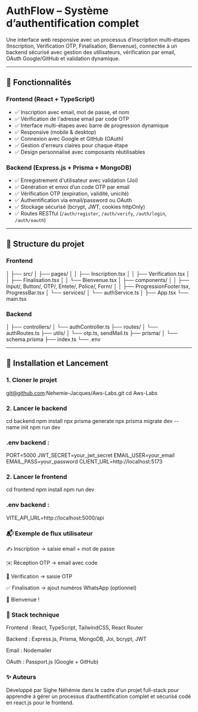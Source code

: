 # AuthFlow – Système d’authentification complet

Une interface web responsive avec un processus d’inscription multi-étapes (Inscription, Vérification OTP, Finalisation, Bienvenue), connectée à un backend sécurisé avec gestion des utilisateurs, vérification par email, OAuth Google/GitHub et validation dynamique.

---

## 🧠 Fonctionnalités

### Frontend (React + TypeScript)
- ✅ Inscription avec email, mot de passe, et nom
- ✅ Vérification de l'adresse email par code OTP
- ✅ Interface multi-étapes avec barre de progression dynamique
- ✅ Responsive (mobile & desktop)
- ✅ Connexion avec Google et GitHub (OAuth)
- ✅ Gestion d'erreurs claires pour chaque étape
- ✅ Design personnalisé avec composants réutilisables

### Backend (Express.js + Prisma + MongoDB)
- ✅ Enregistrement d'utilisateur avec validation (Joi)
- ✅ Génération et envoi d’un code OTP par email
- ✅ Vérification OTP (expiration, validité, unicité)
- ✅ Authentification via email/password ou OAuth
- ✅ Stockage sécurisé (bcrypt, JWT, cookies httpOnly)
- ✅ Routes RESTful (`/auth/register`, `/auth/verify`, `/auth/login`, `/auth/oauth`)

---

## 📁 Structure du projet

### Frontend
│
├── src/
│ ├── pages/
│ │ ├── Inscription.tsx
│ │ ├── Verification.tsx
│ │ ├── Finalisation.tsx
│ │ └── Bienvenue.tsx
│ ├── components/
│ │ ├── Input/, Button/, OTP/, Entete/, Police/, Form/
│ │ ├── ProgressionFooter.tsx, ProgressBar.tsx
│ └── services/
│ └── authService.ts
│
├── App.tsx
└── main.tsx

### Backend
│
├── controllers/
│ └── authController.ts
├── routes/
│ └── authRoutes.ts
├── utils/
│ └── otp.ts, sendMail.ts
├── prisma/
│ └── schema.prisma
├── index.ts
└── .env

---

## 🔧 Installation et Lancement

### 1. Cloner le projet

git@github.com:Nehemie-Jacques/Aws-Labs.git
cd Aws-Labs

### 2. Lancer le backend

cd backend
npm install
npx prisma generate
npx prisma migrate dev --name init
npm run dev

### .env backend :

PORT=5000
JWT_SECRET=your_jwt_secret
EMAIL_USER=your_email
EMAIL_PASS=your_password
CLIENT_URL=http://localhost:5173

### 2. Lancer le frontend

cd frontend
npm install
npm run dev

### .env backend :

VITE_API_URL=http://localhost:5000/api

### 📬 Exemple de flux utilisateur

✍️ Inscription → saisie email + mot de passe

✉️ Réception OTP → email avec code

🔐 Vérification → saisie OTP

✅ Finalisation → ajout numéros WhatsApp (optionnel)

🎉 Bienvenue !

### 🧪 Stack technique

Frontend : React, TypeScript, TailwindCSS, React Router

Backend : Express.js, Prisma, MongoDB, Joi, bcrypt, JWT

Email : Nodemailer

OAuth : Passport.js (Google + GitHub)

### ✨ Auteurs

Développé par Sighe Néhémie dans le cadre d’un projet full-stack pour apprendre à gérer un processus d’authentification complet et sécurisé codé en react.js pour le frontend.